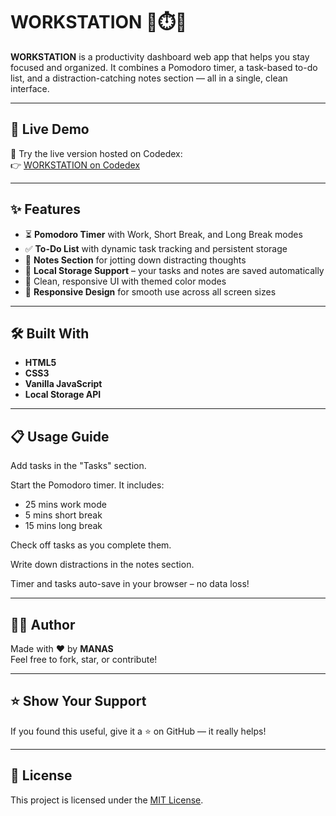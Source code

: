 # WORKSTATION 🧠⏱️📝

**WORKSTATION** is a productivity dashboard web app that helps you stay focused and organized. It combines a Pomodoro timer, a task-based to-do list, and a distraction-catching notes section — all in a single, clean interface.

---
## 🚀 Live Demo

🎯 Try the live version hosted on Codedex:  
👉 [WORKSTATION on Codedex](https://www.codedex.io/QCjWPkejJpj9X8Sxb0Pt/live)

---

## ✨ Features

- ⏳ **Pomodoro Timer** with Work, Short Break, and Long Break modes
- ✅ **To-Do List** with dynamic task tracking and persistent storage
- 📝 **Notes Section** for jotting down distracting thoughts
- 💾 **Local Storage Support** – your tasks and notes are saved automatically
- 🎨 Clean, responsive UI with themed color modes
- 📱 **Responsive Design** for smooth use across all screen sizes
 

---

## 🛠️ Built With

- **HTML5**
- **CSS3**
- **Vanilla JavaScript**
- **Local Storage API**

---

## 📋 Usage Guide
Add tasks in the "Tasks" section.

Start the Pomodoro timer. It includes:

- 25 mins work mode
- 5 mins short break
- 15 mins long break

Check off tasks as you complete them.

Write down distractions in the notes section.

Timer and tasks auto-save in your browser – no data loss!

---

## 🙋‍♂️ Author

Made with ❤️ by **MANAS**  
Feel free to fork, star, or contribute!

---

## ⭐️ Show Your Support

If you found this useful, give it a ⭐ on GitHub — it really helps!

---

## 📄 License

This project is licensed under the [MIT License](./LICENSE).


